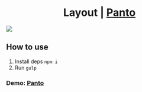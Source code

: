 ## <h1 align="center">Layout | <a href="https://vitebskiy.github.io/site-Travelx/" target="_blank">Panto</a> 

<img src="https://i.postimg.cc/RhcrDnv8/2023-12-24-06-39-42.png"/></h1>

## How to use
1. Install deps `npm i`
2. Run `gulp`

### Demo: <a href="https://vitebskiy.github.io/Panto/" target="_blank">Panto</a> 
